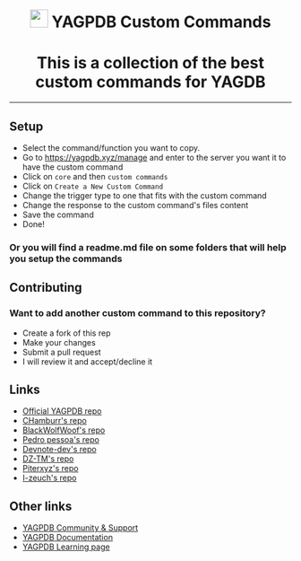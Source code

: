 #

<h1 align="center"><img src="https://yagpdb.xyz/static/img/logo_y.png" height=32px width=32px></img>&nbspYAGPDB Custom Commands</h1>


### <h1 align="center">This is a collection of the best custom commands for YAGDB</h1>

---

## Setup

- Select the command/function you want to copy.
- Go to https://yagpdb.xyz/manage and enter to the server you want it to have the custom command
- Click on `core` and then `custom commands`
- Click on `Create a New Custom Command`
- Change the trigger type to one that fits with the custom command
- Change the response to the custom command's files content
- Save the command
- Done!

### Or you will find a readme.md file on some folders that will help you setup the commands

## Contributing

### Want to add another custom command to this repository?

- Create a fork of this rep
- Make your changes
- Submit a pull request
- I will review it and accept/decline it

## Links

- [Official YAGPDB repo](https://github.com/yagpdb-cc/yagpdb-cc)
- [CHamburr's repo](https://github.com/chamburr/yagpdb-cc)
- [BlackWolfWoof's repo](https://github.com/BlackWolfWoof/yagpdb-cc)
- [Pedro pessoa's repo](https://github.com/Pedro-Pessoa/yagpdb-cc)
- [Devnote-dev's repo](https://github.com/devnote-dev/yagpdb-ccs)
- [DZ-TM's repo](https://github.com/DZ-TM/Yagpdb.xyz)
- [Piterxyz's repo](https://github.com/Piterxyz/yagpdb-cc)
- [I-zeuch's repo](https://github.com/l-zeuch/lagpdb-cc)

## Other links

- [YAGPDB Community & Support](https://discord.gg/4uY54rw) 
- [YAGPDB Documentation](https://docs.yagpdb.xyz/reference/templates)
- [YAGPDB Learning page](https://learn.yagpdb.xyz/) 
